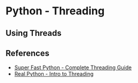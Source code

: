 Python - Threading
===============================================================================

Using Threads
-------------------------------------------------------------------------------


References
-------------------------------------------------------------------------------

* [Super Fast Python - Complete Threading Guide](https://superfastpython.com/threading-in-python)
* [Real Python - Intro to Threading](https://realpython.com/intro-to-python-threading)

